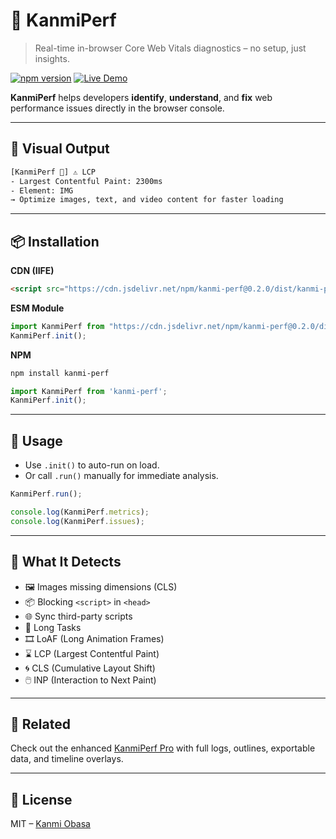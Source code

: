 # 🚀 KanmiPerf

> Real-time in-browser Core Web Vitals diagnostics – no setup, just insights.

[![npm version](https://img.shields.io/npm/v/kanmi-perf.svg)](https://www.npmjs.com/package/kanmi-perf)
[![Live Demo](https://img.shields.io/badge/demo-online-green)](https://konfirmed.github.io/KanmiPerf/)

**KanmiPerf** helps developers **identify**, **understand**, and **fix** web performance issues directly in the browser console.

---

## 📸 Visual Output

```txt
[KanmiPerf 🚀] ⚠️ LCP
- Largest Contentful Paint: 2300ms
- Element: IMG
→ Optimize images, text, and video content for faster loading
```

---

## 📦 Installation

**CDN (IIFE)**

```html
<script src="https://cdn.jsdelivr.net/npm/kanmi-perf@0.2.0/dist/kanmi-perf.js" defer></script>
```

**ESM Module**

```js
import KanmiPerf from "https://cdn.jsdelivr.net/npm/kanmi-perf@0.2.0/dist/kanmi-perf.esm.js";
KanmiPerf.init();
```

**NPM**

```bash
npm install kanmi-perf
```

```js
import KanmiPerf from 'kanmi-perf';
KanmiPerf.init();
```

---

## 🧪 Usage

- Use `.init()` to auto-run on load.
- Or call `.run()` manually for immediate analysis.

```js
KanmiPerf.run();

console.log(KanmiPerf.metrics);
console.log(KanmiPerf.issues);
```

---

## 🔬 What It Detects

- 🖼️ Images missing dimensions (CLS)
- 📦 Blocking `<script>` in `<head>`
- 🌐 Sync third-party scripts
- 🧠 Long Tasks
- 🎞️ LoAF (Long Animation Frames)
- ⌛ LCP (Largest Contentful Paint)
- 🌀 CLS (Cumulative Layout Shift)
- 🖱️ INP (Interaction to Next Paint)

---

## 🔗 Related

Check out the enhanced [KanmiPerf Pro](https://www.npmjs.com/package/kanmi-perf-pro) with full logs, outlines, exportable data, and timeline overlays.

---

## 📄 License

MIT – [Kanmi Obasa](https://www.konfirmed.com)